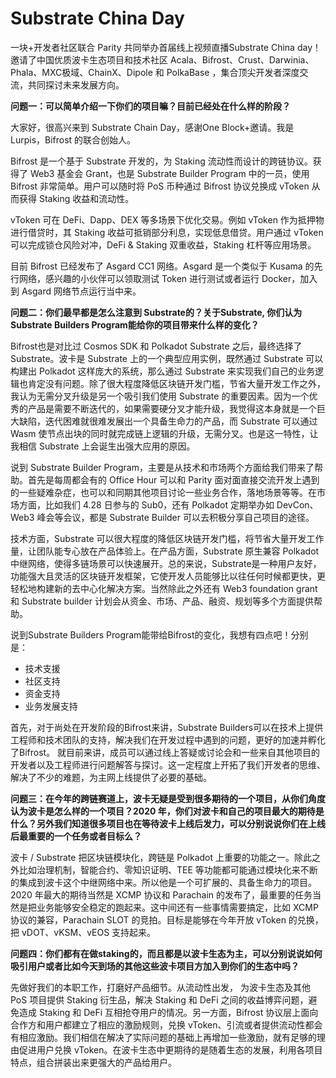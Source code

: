 # Substrate China Day

一块+开发者社区联合 Parity 共同举办首届线上视频直播Substrate China day！邀请了中国优质波卡生态项目和技术社区 Acala、Bifrost、Crust、Darwinia、Phala、MXC极域、ChainX、Dipole 和 PolkaBase ，集合顶尖开发者深度交流，共同探讨未来发展方向。

**问题一：可以简单介绍一下你们的项目嘛？目前已经处在什么样的阶段？**

大家好，很高兴来到 Substrate Chain Day，感谢One Block+邀请。我是 Lurpis，Bifrost 的联合创始人。

Bifrost 是一个基于 Substrate 开发的，为 Staking 流动性而设计的跨链协议。获得了 Web3 基金会 Grant，也是 Substrate Builder Program 中的一员，使用 Bifrost 非常简单。用户可以随时将 PoS 币种通过 Bifrost 协议兑换成 vToken 从而获得 Staking 收益和流动性。

vToken 可在 DeFi、Dapp、DEX 等多场景下优化交易。例如 vToken 作为抵押物进行借贷时，其 Staking 收益可抵销部分利息，实现低息借贷。用户通过 vToken 可以完成锁仓风险对冲，DeFi & Staking 双重收益，Staking 杠杆等应用场景。

目前 Bifrost 已经发布了 Asgard CC1 网络。Asgard 是一个类似于 Kusama 的先行网络，感兴趣的小伙伴可以领取测试 Token 进行测试或者运行 Docker，加入到 Asgard 网络节点运行当中来。

**问题二：你们最早都是怎么注意到 Substrate的？关于Substrate, 你们认为Substrate Builders Program能给你的项目带来什么样的变化？**

Bifrost也是对比过 Cosmos SDK 和 Polkadot Substrate 之后，最终选择了 Substrate。波卡是 Substrate 上的一个典型应用实例，既然通过 Substrate 可以构建出 Polkadot 这样庞大的系统，那么通过 Substrate 来实现我们自己的业务逻辑也肯定没有问题。除了很大程度降低区块链开发门槛，节省大量开发工作之外，我认为无需分叉升级是另一个吸引我们使用 Substrate 的重要因素。因为一个优秀的产品是需要不断迭代的，如果需要硬分叉才能升级，我觉得这本身就是一个巨大缺陷，迭代困难就很难发展出一个具备生命力的产品，而 Substrate 可以通过 Wasm 使节点出块的同时就完成链上逻辑的升级，无需分叉。也是这一特性，让我相信 Substrate 上会诞生出强大应用的原因。

说到 Substrate Builder Program，主要是从技术和市场两个方面给我们带来了帮助。首先是每周都会有的 Office Hour 可以和 Parity 面对面直接交流开发上遇到的一些疑难杂症，也可以和同期其他项目讨论一些业务合作，落地场景等等。在市场方面，比如我们 4.28 日参与的 Sub0，还有 Polkadot 定期举办如 DevCon、Web3 峰会等会议，都是 Substrate Builder 可以去积极分享自己项目的途径。

技术方面，Substrate 可以很大程度的降低区块链开发门槛，将节省大量开发工作量，让团队能专心放在产品体验上。在产品方面，Substrate 原生兼容 Polkadot 中继网络，使得多链场景可以快速展开。总的来说，Substrate是一种用户友好，功能强大且灵活的区块链开发框架，它使开发人员能够比以往任何时候都更快，更轻松地构建新的去中心化解决方案。当然除此之外还有 Web3 foundation grant 和 Substrate builder 计划会从资金、市场、产品、融资、规划等多个方面提供帮助。

说到Substrate Builders Program能带给Bifrost的变化，我想有四点吧！分别是：

- 技术支援
- 社区支持
- 资金支持
- 业务发展支持

首先，对于尚处在开发阶段的Bifrost来讲，Substrate Builders可以在技术上提供工程师和技术团队的支持，解决我们在开发过程中遇到的问题，更好的加速并孵化了Bifrost。 就目前来讲，成员可以通过线上答疑或讨论会和一些来自其他项目的开发者以及工程师进行问题解答与探讨。这一定程度上开拓了我们开发者的思维、解决了不少的难题，为主网上线提供了必要的基础。

**问题三：在今年的跨链赛道上，波卡无疑是受到很多期待的一个项目，从你们角度认为波卡是怎么样的一个项目？2020 年，你们对波卡和自己的项目最大的期待是什么？另外我们知道很多项目也在等待波卡上线后发力，可以分别说说你们在上线后最重要的一个任务或者目标么？**

波卡 / Substrate 把区块链模块化，跨链是 Polkadot 上重要的功能之一。除此之外比如治理机制，智能合约、零知识证明、TEE 等功能都可能通过模块化来不断的集成到波卡这个中继网络中来。所以他是一个可扩展的、具备生命力的项目。 2020 年最大的期待当然是 XCMP 协议和 Parachain 的发布了，最重要的任务当然是把业务能够安全稳定的跑起来。这中间还有一些事情需要搞定，比如 XCMP 协议的兼容，Parachain SLOT 的竞拍。目标是能够在今年开放 vToken 的兑换，把 vDOT、vKSM、vEOS 支持起来。

**问题四：你们都有在做staking的，而且都是以波卡生态为主，可以分别说说如何吸引用户或者比如今天到场的其他这些波卡项目方加入到你们的生态中吗？**

先做好我们的本职工作，打磨好产品细节。从流动性出发， 为波卡生态及其他 PoS 项目提供 Staking 衍生品，解决 Staking 和 DeFi 之间的收益博弈问题，避免造成 Staking 和 DeFi 互相抢夺用户的情况。另一方面，Bifrost 协议层上面向合作方和用户都建立了相应的激励规则，兑换 vToken、引流或者提供流动性都会有相应激励。我们相信在解决了实际问题的基础上再增加一些激励，就有足够的理由促进用户兑换 vToken。在波卡生态中更期待的是随着生态的发展，利用各项目特点，组合拼装出来更强大的产品给用户。



